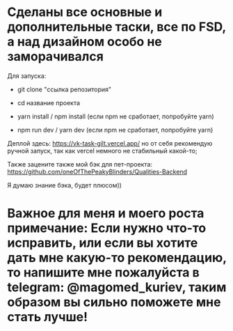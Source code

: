 # Cделаны все основные и дополнительные таски, все по FSD, а над дизайном особо не заморачивался

Для запуска:

- git clone "ссылка репозитория"

- cd название проекта

- yarn install / npm install  (если npm не сработает, попробуйте yarn)

- npm run dev / yarn dev      (если npm не сработает, попробуйте yarn)

Деплой здесь: https://vk-task-gilt.vercel.app/  но от себя рекомендую ручной запуск, так как vercel немного не стабильный какой-то;

Также зацените также мой бэк для пет-проекта: https://github.com/oneOfThePeakyBlinders/Qualities-Backend 

Я думаю знание бэка, будет плюсом))

# Важное для меня и моего роста примечание: Если нужно что-то исправить, или если вы хотите дать мне какую-то рекомендацию, то напишите мне пожалуйста в telegram: @magomed_kuriev, таким образом вы сильно поможете мне стать лучше!
